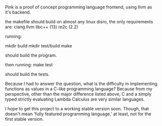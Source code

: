 Pink is a proof of concept programming language frontend, using llvm as it's backend.

the makefile should build on almost any linux disro,
the only requirements are:
    clang llvm libc++ (13)
    re2c (2.2)

running:

mkdir build
mkdir test/build
make

should build the program.

then running:
make test

should build the tests.


Because I had to answer the question, what is the difficulty in implementing functions as values
in a C-like programming language? Because from my perspective, other than the major difference
listed above, C and a simply typed strictly evaluating Lambda Calculus are very similar languages.


 I hope to get this project to a working stable version soon.
 Though, that doesn't mean 'fully featured programming language,'
 at least, not for the first stable version.
